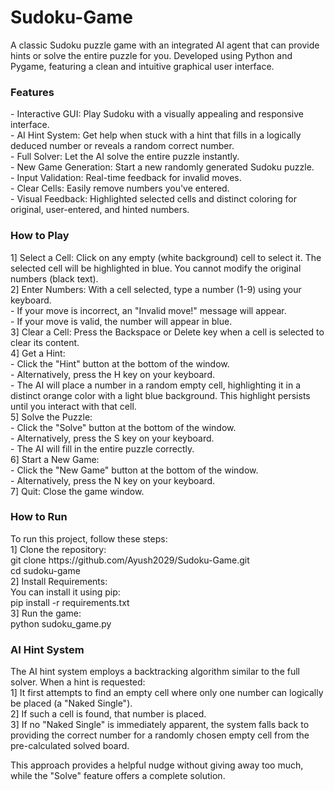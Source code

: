 # Sudoku-Game

A classic Sudoku puzzle game with an integrated AI agent that can provide hints or solve the entire puzzle for you. Developed using Python and Pygame, featuring a clean and intuitive graphical user interface.

<h3>Features</h3>
- Interactive GUI: Play Sudoku with a visually appealing and responsive interface. <br>
- AI Hint System: Get help when stuck with a hint that fills in a logically deduced number or reveals a random correct number.<br>
- Full Solver: Let the AI solve the entire puzzle instantly.<br>
- New Game Generation: Start a new randomly generated Sudoku puzzle.<br>
- Input Validation: Real-time feedback for invalid moves.<br>
- Clear Cells: Easily remove numbers you've entered.<br>
- Visual Feedback: Highlighted selected cells and distinct coloring for original, user-entered, and hinted numbers.<br>

<h3>How to Play </h3>
1] Select a Cell: Click on any empty (white background) cell to select it. The selected cell will be highlighted in blue. You cannot modify the original numbers (black text).<br>
2] Enter Numbers: With a cell selected, type a number (1-9) using your keyboard.<br>
- If your move is incorrect, an "Invalid move!" message will appear.<br>
- If your move is valid, the number will appear in blue.<br>
3] Clear a Cell: Press the Backspace or Delete key when a cell is selected to clear its content.<br>
4] Get a Hint:<br>
- Click the "Hint" button at the bottom of the window.<br>
- Alternatively, press the H key on your keyboard.<br>
- The AI will place a number in a random empty cell, highlighting it in a distinct orange color with a light blue background. This highlight persists until you interact with that cell.<br>
5] Solve the Puzzle:<br>
- Click the "Solve" button at the bottom of the window.<br>
- Alternatively, press the S key on your keyboard.<br>
- The AI will fill in the entire puzzle correctly.<br>
6] Start a New Game:<br>
- Click the "New Game" button at the bottom of the window.<br>
- Alternatively, press the N key on your keyboard.<br>
7] Quit: Close the game window.<br>

<h3>How to Run </h3>
To run this project, follow these steps:<br>
1] Clone the repository:<br>
git clone https://github.com/Ayush2029/Sudoku-Game.git <br>
cd sudoku-game <br>
2] Install Requirements: <br>
You can install it using pip: <br>
pip install -r requirements.txt <br>
3] Run the game: <br>
python sudoku_game.py <br>

<h3>AI Hint System </h3>
The AI hint system employs a backtracking algorithm similar to the full solver. When a hint is requested: <br>
1] It first attempts to find an empty cell where only one number can logically be placed (a "Naked Single"). <br>
2] If such a cell is found, that number is placed. <br>
3] If no "Naked Single" is immediately apparent, the system falls back to providing the correct number for a randomly chosen empty cell from the pre-calculated solved board. <br>

This approach provides a helpful nudge without giving away too much, while the "Solve" feature offers a complete solution.
